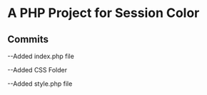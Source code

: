 # A PHP Project for Session Color

## Commits

--Added index.php file

--Added CSS Folder

--Added style.php file
